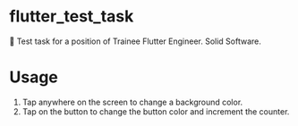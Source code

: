 # flutter_test_task
📖 Test task for a position of Trainee Flutter Engineer.
Solid Software.

# Usage
1. Tap anywhere on the screen to change a background color.
2. Tap on the button to change the button color and increment the counter.
